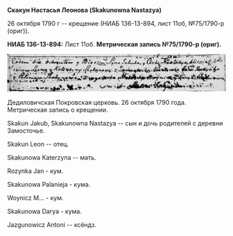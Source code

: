 **Скакун Настасья Леонова (Skakunowna Nastazya)**

26 октября 1790 г -- крещение (НИАБ 136-13-894, лист 11об, №75/1790-р
(ориг)).

**НИАБ 136-13-894:** Лист 11об. **Метрическая запись №75/1790-р
(ориг).**

![](./media/849e8820b068d62b298c935a5b8b1e019fc3b375.png)

Дедиловичская Покровская церковь. 26 октября 1790 года. Метрическая
запись о крещении.

Skakun Jakub, Skakunowna Nastazya -- сын и дочь родителей с деревни
Замосточье.

Skakun Leon -- отец.

Skakunowa Katerzyna -- мать.

Rozynka Jan - кум.

Skakunowa Palanieja - кума.

Woynicz M\... - кум.

Skakunowa Darya - кума.

Jazgunowicz Antoni -- ксёндз.
